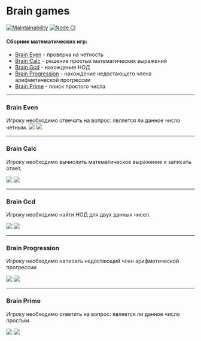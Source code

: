 # Brain games

[![Maintainability](https://api.codeclimate.com/v1/badges/30e4c30dbfecb1aba75d/maintainability)](https://codeclimate.com/github/alexSmkh/frontend-project-lvl1/maintainability)
[![Node CI](https://github.com/alexSmkh/frontend-project-lvl1/workflows/Node%20CI/badge.svg)](https://github.com/alexSmkh/frontend-project-lvl1/actions)

#### Сборник математических игр:

- [Brain Even](#brain-even) - проверка на четность
- [Brain Calc](#brain-calc) - решение простых математических выражений
- [Brain Gcd](#brain-gcd) - нахождение НОД
- [Brain Progression](#brain-progression) - нахождение недостающего члена арифметической прогрессии
- [Brain Prime](#brain-prime) - поиск простого числа

---

### Brain Even

Игроку необходимо отвечать на вопрос: является ли данное число четным.
![](gif_samples/brain-even-win.gif)
![](gif_samples/brain-even-lost.gif)

---

### Brain Calc

Игроку необходимо вычислить математическое выражение и записать ответ.

![](gif_samples/brain-calc-win.gif)
![](gif_samples/brain-calc-lost.gif)

---

### Brain Gcd

Игроку необходимо найти НОД для двух данных чисел.

![](gif_samples/brain-gcd-win.gif)
![](gif_samples/brain-gcd-lost.gif)

---

### Brain Progression

Игроку необходимо написать недостающий член арифметической прогрессии

![](gif_samples/brain-prog-win.gif)
![](gif_samples/brain-prog-lost.gif)

---

### Brain Prime

Игроку необходимо ответить на вопрос: является ли данное число простым.

![](gif_samples/brain-prime-win.gif)
![](gif_samples/brain-prime-lost.gif)
